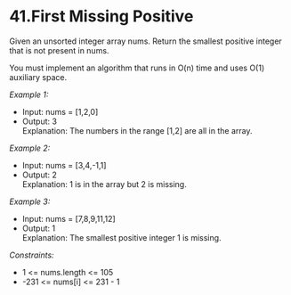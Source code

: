 # 41.First Missing Positive

Given an unsorted integer array nums. Return the smallest positive integer that is not present in nums.

You must implement an algorithm that runs in O(n) time and uses O(1) auxiliary space.

 

*Example 1:*

- Input: nums = [1,2,0]
- Output: 3\
Explanation: The numbers in the range [1,2] are all in the array.

*Example 2:*

- Input: nums = [3,4,-1,1]
- Output: 2\
Explanation: 1 is in the array but 2 is missing.

*Example 3:*

- Input: nums = [7,8,9,11,12]
- Output: 1\
Explanation: The smallest positive integer 1 is missing.
 

*Constraints:*

- 1 <= nums.length <= 105
- -231 <= nums[i] <= 231 - 1
